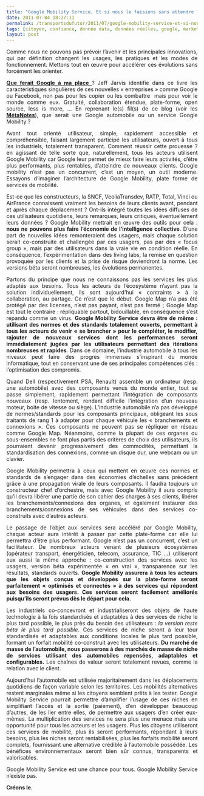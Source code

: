 ```yaml
---
title: "Google Mobility Service, Et si nous le faisions sans attendre ?"
date: 2011-07-04 18:27:11
permalink: /transportsdufutur/2011/07/google-mobility-service-et-si-nous-le-faisions-sans-attendre.html
tags: [citoyen, confiance, donnée data, données réelles, google, marketing individualisé, multimodes, open innovation, open source, partage de données, plate-forme, transition générationnelle]
layout: post
---
```


<p style="text-align: justify;">Comme nous ne pouvons pas prévoir l’avenir et les principales innovations, qui par définition changent les usages, les pratiques et les modes de fonctionnement. Mettons tout en œuvre pour accélérer ces évolutions sans forcément les orienter.</p>

<p style="text-align: justify;"><strong><a href="http://www.amazon.fr/methode-Google-ferait-votre-place/dp/2753300917">Que ferait Google à ma place </a></strong>? Jeff Jarvis identifie dans ce livre les caractéristiques singulières de ces nouvelles « entreprises » comme Google ou Facebook, non pas pour les copier ou les combattre  mais pour voir le monde comme eux. Gratuité, collaboration étendue, plate-forme, open source, less is more, … En reprenant le(s) fil(s) de ce blog (voir les <a href="https://gabrielplassat.github.io/transportsdufutur/les-metanotes-tdf-transports-du-futur" target="_blank" rel="noopener"><strong>MétaNotes</strong></a>), que serait une Google automobile ou un service Google Mobility ?</p>

<!--more-->

<p style="text-align: justify;">Avant tout orienté utilisateur, simple, rapidement accessible et compréhensible, faisant largement participé les utilisateurs, ouvert à tous les industriels, totalement transparent. Comment réussir cette prouesse ? en agissant de telle sorte que, naturellement, tous les acteurs utilisent Google Mobility car Google leur permet de mieux faire leurs activités, d’être plus performants, plus rentables, d’atteindre de nouveaux clients. Google mobility n’est pas un concurrent, c’est un moyen, un outil moderne. Essayons d’imaginer l’architecture de Google Mobility, plate forme de services de mobilité.</p>

<p style="text-align: justify;">Est-ce que les constructeurs, la SNCF, VeoliaTransdev, RATP, Total, Vinci ou AirFrance connaissent vraiment les besoins de leurs clients avant, pendant et après chaque déplacement ? Ont-ils intégré toutes les idées diffuses de ces utilisateurs quotidiens, leurs remarques, leurs critiques, éventuellement leurs données ? Google Mobility mettrait en œuvre des outils pour cela : <strong>nous ne pouvons plus faire l’économie de l’intelligence collective</strong>. D’une part de nouvelles idées remonteraient des usagers, mais chaque solution serait co-construite et challengée par ces usagers, pas par des « focus group », mais par des utilisateurs dans la vraie vie en condition réelle. En conséquence, l’expérimentation dans des living labs, la remise en question provoquée par les clients et la prise de risque deviendront la norme. Les versions béta seront nombreuses, les évolutions permanentes.</p>

<p style="text-align: justify;">Partons du principe que nous ne connaissons pas les services les plus adaptés aux besoins. Tous les acteurs de l’écosystème n’ayant pas la solution individuellement, ils sont aujourd’hui « contraints » à la collaboration, au partage. Ce n’est que le début. Google Map n’a pas été protégé par des licenses, n’est pas payant, n’est pas fermé ; Google Map est tout le contraire : répliquable partout, bidouillable, en conséquence s’est répandu comme un virus. <strong>Google Mobility Service devra être de même : utilisant des normes et des standards totalement ouverts, permettant à tous les acteurs de venir « se brancher » pour le compléter, le modifier, rajouter de nouveaux services dont les performances seront immédiatement jugées par les utilisateurs permettant des itérations nombreuses et rapides</strong>. Dans ce domaine, l’industrie automobile à tous les niveaux peut faire des progrès immenses s’inspirant du monde informatique, tout en conservant une de ses principales compétences clés : l’optimisation des compromis.</p>

<p style="text-align: justify;">Quand Dell (respectivement PSA, Renault) assemble un ordinateur (resp. une automobile) avec des composants venus du monde entier, tout se passe simplement, rapidement permettant l’intégration de composants nouveaux (resp. lentement, rendant difficile l’intégration d’un nouveau moteur, boite de vitesse ou siège). L’industrie automobile n’a pas développé de normes/standards pour les composants principaux, obligeant les sous traitants de rang 1 à adapter pour chaque véhicule les « branchements et connexions ». Ces composants ne peuvent pas se répliquer en réseau comme Google Map. Néanmoins, comme la plupart de ces organes ou sous-ensembles ne font plus partis des critères de choix des utilisateurs, ils pourraient devenir progressivement des commodités, permettant la standardisation des connexions, comme un disque dur, une webcam ou un clavier.</p>

<p style="text-align: justify;">Google Mobility permettra à ceux qui mettent en œuvre ces normes et standards de s’engager dans des économies d’échelles sans précédent grâce à une propagation virale de leurs composants. Il faudra toujours un constructeur chef d’orchestre, mais avec Google Mobility il aura compris qu’il devra libérer une partie de son cahier des charges à ses clients, libérer les branchements/connexions des organes, et également instaurer des branchements/connexions de ses véhicules dans des services co-construits avec d’autres acteurs.</p>

<p style="text-align: justify;">Le passage de l’objet aux services sera accéléré par Google Mobility, chaque acteur aura intérêt à passer par cette plate-forme car elle lui permettra d’être plus performant. Google n’est pas un concurrent, c’est un facilitateur. De nombreux acteurs venant de plusieurs écosystèmes (opérateur transport, énergéticien, telecom, assurance, TIC …) utiliseront eux aussi la même approche : co-construction des services avec les usagers, version béta expérimentée « en vrai », transparence sur les résultats, standards ouverts. <strong>Google Mobility assurera à tous les acteurs que les objets conçus et développés sur la plate-forme seront parfaitement « optimisés et connectés » à des services qui répondent aux besoins des usagers. Ces services seront facilement améliorés puisqu’ils seront prévus dès le départ pour cela</strong>.</p>

<p style="text-align: justify;">Les industriels co-concevront et industrialiseront des objets de haute technologie à la fois standardisés et adaptables à des services de niche le plus tard possible, le plus près du besoin des utilisateurs : <em>la version reste béta le plus tard possible</em>. Ces services de niche seront à leur tour standardisés et adaptables aux conditions locales le plus tard possible, formant un forfait mobilité co-construit avec les utilisateurs. <strong>Du marché de masse de l’automobile, nous passerons à des marchés de masse de niche de services utilisant des automobiles repensées, adaptables et configurables.</strong> Les chaînes de valeur seront totalement revues, comme la relation avec le client.</p>

<p style="text-align: justify;">Aujourd’hui l’automobile est utilisée majoritairement dans les déplacements quotidiens de façon variable selon les territoires. Les mobilités alternatives restent marginales même si les citoyens semblent prêts à les tester. Google Mobility Service pourrait permettre d’amplifier l’usage de ces niches en simplifiant l’accès et la sortie (paiement), d’en développer beaucoup d’autres, de les lier entre elles, de permettre aux usagers d’en créer eux-mêmes. La multiplication des services ne sera plus une menace mais une opportunité pour tous les acteurs et les usagers. Plus les citoyens utiliseront ces services de mobilité, plus ils seront performants, répondant à leurs besoins, plus les niches seront rentabilisées, plus les forfaits mobilité seront complets, fournissant une alternative crédible à l’automobile possédée. Les bénéfices environnementaux seront bien sûr connus, transparents et valorisables.</p>

<p style="text-align: justify;">Google Mobility Service est une chance pour tous. Google Mobility Service n’existe pas.</p>

<p style="text-align: justify;"><strong>Créons le</strong>.</p>
